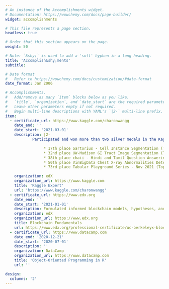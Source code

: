 ```yaml
---
# An instance of the Accomplishments widget.
# Documentation: https://wowchemy.com/docs/page-builder/
widget: accomplishments

# This file represents a page section.
headless: true

# Order that this section appears on the page.
weight: 50

# Note: `&shy;` is used to add a 'soft' hyphen in a long heading.
title: 'Accomplish&shy;ments'
subtitle:

# Date format
#   Refer to https://wowchemy.com/docs/customization/#date-format
date_format: Jan 2006

# Accomplishments.
#   Add/remove as many `item` blocks below as you like.
#   `title`, `organization`, and `date_start` are the required parameters.
#   Leave other parameters empty if not required.
#   Begin multi-line descriptions with YAML's `|2-` multi-line prefix.
item:
  - certificate_url: https://www.kaggle.com/charonwangg
    date_end: ''
    date_start: '2021-03-01'
    description: |2-
            Participated and won more than two silver medals in the Kaggle Competitions:

                 * 17th place Sartorius - Cell Instance Segmentation (Top 2%)
                 * 32nd place UW-Madison GI Tract Image Segmentation (Top 3%)
                 * 38th place chaii - Hindi and Tamil Question Answering (Top 5%)
                 * 50th place VinBigData Chest X-ray Abnormalities Detection (Top 5%)
                 * 73rd place Tabular Playground Series - Nov 2021 (Top 5%)

    organization: edX
    organization_url: https://www.kaggle.com
    title: 'Kaggle Expert'
    url: 'https://www.kaggle.com/charonwangg'
  - certificate_url: https://www.edx.org
    date_end: ''
    date_start: '2021-01-01'
    description: Formulated informed blockchain models, hypotheses, and use cases.
    organization: edX
    organization_url: https://www.edx.org
    title: Blockchain Fundamentals
    url: https://www.edx.org/professional-certificate/uc-berkeleyx-blockchain-fundamentals
  - certificate_url: https://www.datacamp.com
    date_end: '2020-12-21'
    date_start: '2020-07-01'
    description: ''
    organization: DataCamp
    organization_url: https://www.datacamp.com
    title: 'Object-Oriented Programming in R'
    url: ''

design:
  columns: '2'
---
```

